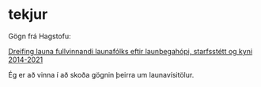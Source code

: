 # tekjur


Gögn frá Hagstofu:

[Dreifing launa fullvinnandi launafólks eftir launþegahópi, starfsstétt og kyni 2014-2021](https://px.hagstofa.is/pxis/pxweb/is/Samfelag/Samfelag__launogtekjur__1_laun__1_laun/VIN02004.px)

Ég er að vinna í að skoða gögnin þeirra um launavísitölur.